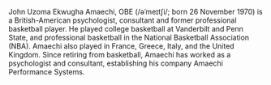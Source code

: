 John Uzoma Ekwugha Amaechi, OBE (/əˈmeɪtʃi/; born 26 November 1970) is a British-American psychologist, consultant and former professional basketball player. He played college basketball at Vanderbilt and Penn State, and professional basketball in the National Basketball Association (NBA). Amaechi also played in France, Greece, Italy, and the United Kingdom. Since retiring from basketball, Amaechi has worked as a psychologist and consultant, establishing his company Amaechi Performance Systems.